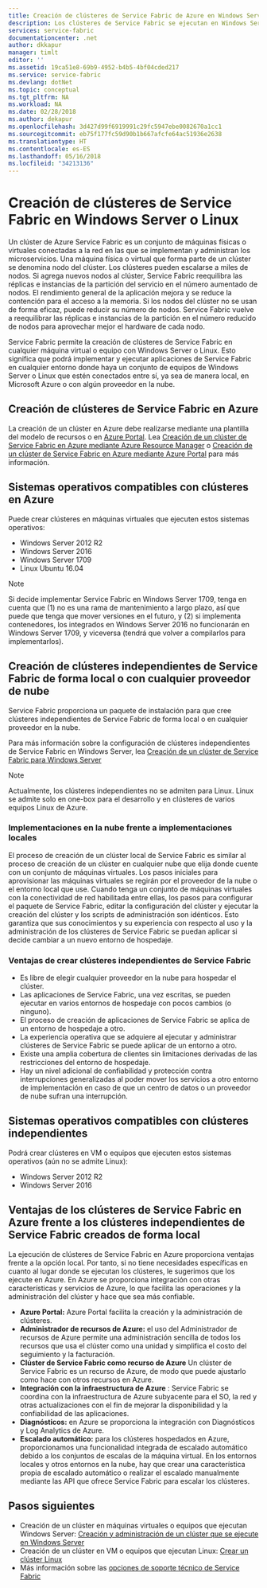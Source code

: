 ```yaml
---
title: Creación de clústeres de Service Fabric de Azure en Windows Server y Linux | Microsoft Docs
description: Los clústeres de Service Fabric se ejecutan en Windows Server y Linux, lo que significa que podrá implementar y hospedar aplicaciones de Service Fabric en cualquier lugar donde sea posible ejecutar Windows Server y Linux.
services: service-fabric
documentationcenter: .net
author: dkkapur
manager: timlt
editor: ''
ms.assetid: 19ca51e8-69b9-4952-b4b5-4bf04cded217
ms.service: service-fabric
ms.devlang: dotNet
ms.topic: conceptual
ms.tgt_pltfrm: NA
ms.workload: NA
ms.date: 02/28/2018
ms.author: dekapur
ms.openlocfilehash: 3d427d99f6919991c29fc5947ebe0082670a1cc1
ms.sourcegitcommit: eb75f177fc59d90b1b667afcfe64ac51936e2638
ms.translationtype: HT
ms.contentlocale: es-ES
ms.lasthandoff: 05/16/2018
ms.locfileid: "34213136"
---
```

# <a name="create-service-fabric-clusters-on-windows-server-or-linux"></a>Creación de clústeres de Service Fabric en Windows Server o Linux
Un clúster de Azure Service Fabric es un conjunto de máquinas físicas o virtuales conectadas a la red en las que se implementan y administran los microservicios. Una máquina física o virtual que forma parte de un clúster se denomina nodo del clúster. Los clústeres pueden escalarse a miles de nodos. Si agrega nuevos nodos al clúster, Service Fabric reequilibra las réplicas e instancias de la partición del servicio en el número aumentado de nodos. El rendimiento general de la aplicación mejora y se reduce la contención para el acceso a la memoria. Si los nodos del clúster no se usan de forma eficaz, puede reducir su número de nodos. Service Fabric vuelve a reequilibrar las réplicas e instancias de la partición en el número reducido de nodos para aprovechar mejor el hardware de cada nodo.

Service Fabric permite la creación de clústeres de Service Fabric en cualquier máquina virtual o equipo con Windows Server o Linux. Esto significa que podrá implementar y ejecutar aplicaciones de Service Fabric en cualquier entorno donde haya un conjunto de equipos de Windows Server o Linux que estén conectados entre sí, ya sea de manera local, en Microsoft Azure o con algún proveedor en la nube.

## <a name="create-service-fabric-clusters-on-azure"></a>Creación de clústeres de Service Fabric en Azure
La creación de un clúster en Azure debe realizarse mediante una plantilla del modelo de recursos o en [Azure Portal](https://portal.azure.com). Lea [Creación de un clúster de Service Fabric en Azure mediante Azure Resource Manager](service-fabric-cluster-creation-via-arm.md) o [Creación de un clúster de Service Fabric en Azure mediante Azure Portal](service-fabric-cluster-creation-via-portal.md) para más información.

## <a name="supported-operating-systems-for-clusters-on-azure"></a>Sistemas operativos compatibles con clústeres en Azure
Puede crear clústeres en máquinas virtuales que ejecuten estos sistemas operativos:

* Windows Server 2012 R2
* Windows Server 2016 
* Windows Server 1709
* Linux Ubuntu 16.04

> [!NOTE]
> Si decide implementar Service Fabric en Windows Server 1709, tenga en cuenta que (1) no es una rama de mantenimiento a largo plazo, así que puede que tenga que mover versiones en el futuro, y (2) si implementa contenedores, los integrados en Windows Server 2016 no funcionarán en Windows Server 1709, y viceversa (tendrá que volver a compilarlos para implementarlos).
>

## <a name="create-service-fabric-standalone-clusters-on-premises-or-with-any-cloud-provider"></a>Creación de clústeres independientes de Service Fabric de forma local o con cualquier proveedor de nube
Service Fabric proporciona un paquete de instalación para que cree clústeres independientes de Service Fabric de forma local o en cualquier proveedor en la nube.

Para más información sobre la configuración de clústeres independientes de Service Fabric en Windows Server, lea [Creación de un clúster de Service Fabric para Windows Server](service-fabric-cluster-creation-for-windows-server.md)

  > [!NOTE]
  > Actualmente, los clústeres independientes no se admiten para Linux. Linux se admite solo en one-box para el desarrollo y en clústeres de varios equipos Linux de Azure.
  >

### <a name="any-cloud-deployments-vs-on-premises-deployments"></a>Implementaciones en la nube frente a implementaciones locales
El proceso de creación de un clúster local de Service Fabric es similar al proceso de creación de un clúster en cualquier nube que elija donde cuente con un conjunto de máquinas virtuales. Los pasos iniciales para aprovisionar las máquinas virtuales se regirán por el proveedor de la nube o el entorno local que use. Cuando tenga un conjunto de máquinas virtuales con la conectividad de red habilitada entre ellas, los pasos para configurar el paquete de Service Fabric, editar la configuración del clúster y ejecutar la creación del clúster y los scripts de administración son idénticos. Esto garantiza que sus conocimientos y su experiencia con respecto al uso y la administración de los clústeres de Service Fabric se puedan aplicar si decide cambiar a un nuevo entorno de hospedaje.

### <a name="benefits-of-creating-standalone-service-fabric-clusters"></a>Ventajas de crear clústeres independientes de Service Fabric
* Es libre de elegir cualquier proveedor en la nube para hospedar el clúster.
* Las aplicaciones de Service Fabric, una vez escritas, se pueden ejecutar en varios entornos de hospedaje con pocos cambios (o ninguno).
* El proceso de creación de aplicaciones de Service Fabric se aplica de un entorno de hospedaje a otro.
* La experiencia operativa que se adquiere al ejecutar y administrar clústeres de Service Fabric se puede aplicar de un entorno a otro.
* Existe una amplia cobertura de clientes sin limitaciones derivadas de las restricciones del entorno de hospedaje.
* Hay un nivel adicional de confiabilidad y protección contra interrupciones generalizadas al poder mover los servicios a otro entorno de implementación en caso de que un centro de datos o un proveedor de nube sufran una interrupción.

## <a name="supported-operating-systems-for-standalone-clusters"></a>Sistemas operativos compatibles con clústeres independientes
Podrá crear clústeres en VM o equipos que ejecuten estos sistemas operativos (aún no se admite Linux):

* Windows Server 2012 R2
* Windows Server 2016 

## <a name="advantages-of-service-fabric-clusters-on-azure-over-standalone-service-fabric-clusters-created-on-premises"></a>Ventajas de los clústeres de Service Fabric en Azure frente a los clústeres independientes de Service Fabric creados de forma local
La ejecución de clústeres de Service Fabric en Azure proporciona ventajas frente a la opción local. Por tanto, si no tiene necesidades específicas en cuanto al lugar donde se ejecutan los clústeres, le sugerimos que los ejecute en Azure. En Azure se proporciona integración con otras características y servicios de Azure, lo que facilita las operaciones y la administración del clúster y hace que sea más confiable.

* **Azure Portal:** Azure Portal facilita la creación y la administración de clústeres.
* **Administrador de recursos de Azure:** el uso del Administrador de recursos de Azure permite una administración sencilla de todos los recursos que usa el clúster como una unidad y simplifica el costo del seguimiento y la facturación.
* **Clúster de Service Fabric como recurso de Azure** Un clúster de Service Fabric es un recurso de Azure, de modo que puede ajustarlo como hace con otros recursos en Azure.
* **Integración con la infraestructura de Azure** : Service Fabric se coordina con la infraestructura de Azure subyacente para el SO, la red y otras actualizaciones con el fin de mejorar la disponibilidad y la confiabilidad de las aplicaciones.  
* **Diagnósticos:** en Azure se proporciona la integración con Diagnósticos y Log Analytics de Azure.
* **Escalado automático:** para los clústeres hospedados en Azure, proporcionamos una funcionalidad integrada de escalado automático debido a los conjuntos de escalas de la máquina virtual. En los entornos locales y otros entornos en la nube, hay que crear una característica propia de escalado automático o realizar el escalado manualmente mediante las API que ofrece Service Fabric para escalar los clústeres.

## <a name="next-steps"></a>Pasos siguientes

* Creación de un clúster en máquinas virtuales o equipos que ejecutan Windows Server: [Creación y administración de un clúster que se ejecute en Windows Server](service-fabric-cluster-creation-for-windows-server.md)
* Creación de un clúster en VM o equipos que ejecutan Linux: [Crear un clúster Linux](service-fabric-cluster-creation-via-portal.md)
* Más información sobre las [opciones de soporte técnico de Service Fabric](service-fabric-support.md)


